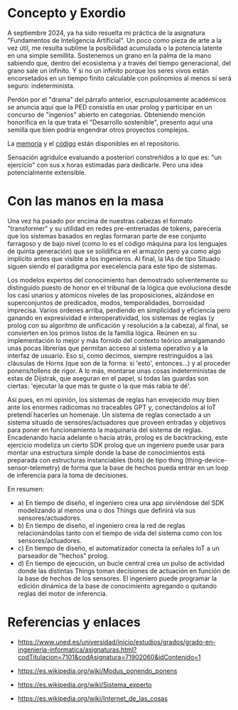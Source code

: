 # Concepto y Exordio

A septiembre 2024, ya ha sido resuelta mi práctica de la asignatura "Fundamentos de Inteligencia Artificial". Un poco como pieza de arte a la vez útil, me resulta sublime la posibilidad acumulada o la potencia latente en una simple semillita. Sostenemos un grano en la palma de la mano sabiendo que, dentro del ecosistema y a través del tiempo generacional, del grano sale un infinito. Y si no un infinito porque los seres vivos están encorsetados en un tiempo finito calculable con polinomios al menos sí será seguro: indeterminista.

Perdón por el "drama" del párrafo anterior, escrupulosamente académicos se anuncia aquí que la PED consistía en usar prolog y participar en un concurso de "ingenios" abierto en categorías. Obteniendo mención honorífica en la que trata el "Desarrollo sostenible", presento aquí una semilla que bien podría engendrar otros proyectos complejos.

La [memoria](./pec2-prolog-memoria.md) y el [código](./codigo) están disponibles en el repositorio.

Sensación agridulce evaluando a posteriori constreñidos a lo que es: "un ejercicio" con sus x horas estimadas para dedicarle. Pero una idea potencialmente extensible.

# Con las manos en la masa

Una vez ha pasado por encima de nuestras cabezas el formato "transformer" y su utilidad en redes pre-entrenadas de tokens, parecería que los sistemas basados en reglas formaran parte de ese conjunto farragoso y de bajo nivel (como lo es el código máquina para los lenguajes de quinta generación) que se solidifica en el armazón pero ya como algo implícito antes que visible a los ingenieros. Al final, la IAs de tipo Situado siguen siendo el paradigma por execelencia para este tipo de sistemas.

Los modelos expertos del conocimiento han demostrado solventemente su distinguido puesto de honor en el tribunal de la lógica que evoluciona desde los casi unarios y atómicos niveles de las proposiciones, alzándose en superconjuntos de predicados, modos, temporalidades, borrosidad imprecisa. Varios ordenes arriba, perdiendo en simplicidad y eficiencia pero ganando en expresividad e interoperatividad, los sistemas de reglas (y prolog con su algoritmo de unificación y resolución a la cabeza), al final, se convierten en los primos listos de la familia lógica. Reúnen en su implementación lo mejor y más fornido del contexto teórico amalgamando unas pocas librerías que permitan acceso al sistema operativo y a la interfaz de usuario. Eso sí, como decimos, siempre restringuidos a las cláusulas de Horns (que son de la forma: si 'esto', entonces...) y al proceder ponens/tollens de rigor. A lo más, montarse unas cosas indeterministas de estas de Dijstrak, que aseguran en el papel, si todas las guardas son ciertas: 'ejecutar la que más te guste o la que más rabia te dé'.

Así pues, en mi opinión, los sistemas de reglas han envejecido muy bien ante los enormes radicomas no traceables GPT y, conectándolos al IoT pretendí hacerles un homenaje. Un sistema de reglas conectado a un sistema situado de sensores/actuadores que proveen entradas y objetivos para poner en funcionamiento la maquinaria del sistema de reglas. Encadenando hacia adelante o hacia atrás, prolog es de backtracking, este ejercicio modeliza un cierto SDK prolog que un ingeniero puede usar para montar una estructura simple donde la base de conocimientos está preparada con estructuras instanciables (bots) de tipo thing (thing-device-sensor-telemetry) de forma que la base de hechos pueda entrar en un loop de inferencia para la toma de decisiones.

En resumen:
- a) En tiempo de diseño, el ingeniero crea una app sirviéndose del SDK modelizando al menos una o dos Things que definirá vía sus sensores/actuadores.
- b) En tiempo de diseño, el ingeniero crea la red de reglas relacionándolas tanto con el tiempo de vida del sistema como con los sensores/actuadores.
- c) En tiempo de diseño, el automatizador conecta la señales IoT a un parseador de "hechos" prolog.
- d) En tiempo de ejecución, un bucle central crea un pulso de actividad donde las distintas Things toman decisiones de actuación en función de la base de hechos de los sensores. El ingeniero puede programar la edición dinámica de la base de conocimiento agregando o quitando reglas del motor de inferencia.

# Referencias y enlaces

- https://www.uned.es/universidad/inicio/estudios/grados/grado-en-ingenieria-informatica/asignaturas.html?codTitulacion=7101&codAsignatura=71902060&idContenido=1

- https://es.wikipedia.org/wiki/Modus_ponendo_ponens

- https://es.wikipedia.org/wiki/Sistema_experto

- https://es.wikipedia.org/wiki/Internet_de_las_cosas
